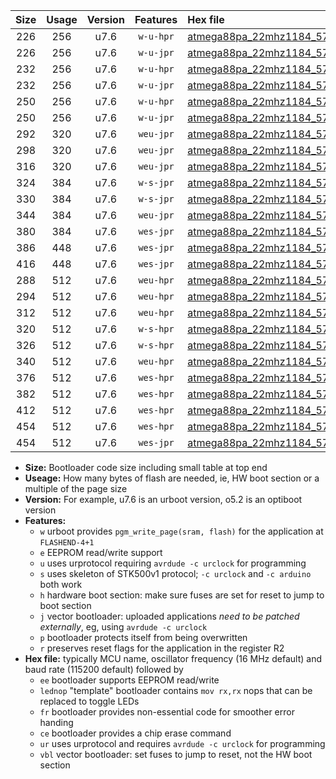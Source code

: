|Size|Usage|Version|Features|Hex file|
|:-:|:-:|:-:|:-:|:--|
|226|256|u7.6|`w-u-hpr`|[atmega88pa_22mhz1184_57600bps_ur.hex](https://raw.githubusercontent.com/stefanrueger/urboot/main/atmega88pa_22mhz1184_57600bps_ur.hex)|
|226|256|u7.6|`w-u-jpr`|[atmega88pa_22mhz1184_57600bps_ur_vbl.hex](https://raw.githubusercontent.com/stefanrueger/urboot/main/atmega88pa_22mhz1184_57600bps_ur_vbl.hex)|
|232|256|u7.6|`w-u-hpr`|[atmega88pa_22mhz1184_57600bps_lednop_ur.hex](https://raw.githubusercontent.com/stefanrueger/urboot/main/atmega88pa_22mhz1184_57600bps_lednop_ur.hex)|
|232|256|u7.6|`w-u-jpr`|[atmega88pa_22mhz1184_57600bps_lednop_ur_vbl.hex](https://raw.githubusercontent.com/stefanrueger/urboot/main/atmega88pa_22mhz1184_57600bps_lednop_ur_vbl.hex)|
|250|256|u7.6|`w-u-hpr`|[atmega88pa_22mhz1184_57600bps_lednop_fr_ur.hex](https://raw.githubusercontent.com/stefanrueger/urboot/main/atmega88pa_22mhz1184_57600bps_lednop_fr_ur.hex)|
|250|256|u7.6|`w-u-jpr`|[atmega88pa_22mhz1184_57600bps_lednop_fr_ur_vbl.hex](https://raw.githubusercontent.com/stefanrueger/urboot/main/atmega88pa_22mhz1184_57600bps_lednop_fr_ur_vbl.hex)|
|292|320|u7.6|`weu-jpr`|[atmega88pa_22mhz1184_57600bps_ee_ur_vbl.hex](https://raw.githubusercontent.com/stefanrueger/urboot/main/atmega88pa_22mhz1184_57600bps_ee_ur_vbl.hex)|
|298|320|u7.6|`weu-jpr`|[atmega88pa_22mhz1184_57600bps_ee_lednop_ur_vbl.hex](https://raw.githubusercontent.com/stefanrueger/urboot/main/atmega88pa_22mhz1184_57600bps_ee_lednop_ur_vbl.hex)|
|316|320|u7.6|`weu-jpr`|[atmega88pa_22mhz1184_57600bps_ee_lednop_fr_ur_vbl.hex](https://raw.githubusercontent.com/stefanrueger/urboot/main/atmega88pa_22mhz1184_57600bps_ee_lednop_fr_ur_vbl.hex)|
|324|384|u7.6|`w-s-jpr`|[atmega88pa_22mhz1184_57600bps_vbl.hex](https://raw.githubusercontent.com/stefanrueger/urboot/main/atmega88pa_22mhz1184_57600bps_vbl.hex)|
|330|384|u7.6|`w-s-jpr`|[atmega88pa_22mhz1184_57600bps_lednop_vbl.hex](https://raw.githubusercontent.com/stefanrueger/urboot/main/atmega88pa_22mhz1184_57600bps_lednop_vbl.hex)|
|344|384|u7.6|`weu-jpr`|[atmega88pa_22mhz1184_57600bps_ee_lednop_fr_ce_ur_vbl.hex](https://raw.githubusercontent.com/stefanrueger/urboot/main/atmega88pa_22mhz1184_57600bps_ee_lednop_fr_ce_ur_vbl.hex)|
|380|384|u7.6|`wes-jpr`|[atmega88pa_22mhz1184_57600bps_ee_vbl.hex](https://raw.githubusercontent.com/stefanrueger/urboot/main/atmega88pa_22mhz1184_57600bps_ee_vbl.hex)|
|386|448|u7.6|`wes-jpr`|[atmega88pa_22mhz1184_57600bps_ee_lednop_vbl.hex](https://raw.githubusercontent.com/stefanrueger/urboot/main/atmega88pa_22mhz1184_57600bps_ee_lednop_vbl.hex)|
|416|448|u7.6|`wes-jpr`|[atmega88pa_22mhz1184_57600bps_ee_lednop_fr_vbl.hex](https://raw.githubusercontent.com/stefanrueger/urboot/main/atmega88pa_22mhz1184_57600bps_ee_lednop_fr_vbl.hex)|
|288|512|u7.6|`weu-hpr`|[atmega88pa_22mhz1184_57600bps_ee_ur.hex](https://raw.githubusercontent.com/stefanrueger/urboot/main/atmega88pa_22mhz1184_57600bps_ee_ur.hex)|
|294|512|u7.6|`weu-hpr`|[atmega88pa_22mhz1184_57600bps_ee_lednop_ur.hex](https://raw.githubusercontent.com/stefanrueger/urboot/main/atmega88pa_22mhz1184_57600bps_ee_lednop_ur.hex)|
|312|512|u7.6|`weu-hpr`|[atmega88pa_22mhz1184_57600bps_ee_lednop_fr_ur.hex](https://raw.githubusercontent.com/stefanrueger/urboot/main/atmega88pa_22mhz1184_57600bps_ee_lednop_fr_ur.hex)|
|320|512|u7.6|`w-s-hpr`|[atmega88pa_22mhz1184_57600bps.hex](https://raw.githubusercontent.com/stefanrueger/urboot/main/atmega88pa_22mhz1184_57600bps.hex)|
|326|512|u7.6|`w-s-hpr`|[atmega88pa_22mhz1184_57600bps_lednop.hex](https://raw.githubusercontent.com/stefanrueger/urboot/main/atmega88pa_22mhz1184_57600bps_lednop.hex)|
|340|512|u7.6|`weu-hpr`|[atmega88pa_22mhz1184_57600bps_ee_lednop_fr_ce_ur.hex](https://raw.githubusercontent.com/stefanrueger/urboot/main/atmega88pa_22mhz1184_57600bps_ee_lednop_fr_ce_ur.hex)|
|376|512|u7.6|`wes-hpr`|[atmega88pa_22mhz1184_57600bps_ee.hex](https://raw.githubusercontent.com/stefanrueger/urboot/main/atmega88pa_22mhz1184_57600bps_ee.hex)|
|382|512|u7.6|`wes-hpr`|[atmega88pa_22mhz1184_57600bps_ee_lednop.hex](https://raw.githubusercontent.com/stefanrueger/urboot/main/atmega88pa_22mhz1184_57600bps_ee_lednop.hex)|
|412|512|u7.6|`wes-hpr`|[atmega88pa_22mhz1184_57600bps_ee_lednop_fr.hex](https://raw.githubusercontent.com/stefanrueger/urboot/main/atmega88pa_22mhz1184_57600bps_ee_lednop_fr.hex)|
|454|512|u7.6|`wes-hpr`|[atmega88pa_22mhz1184_57600bps_ee_lednop_fr_ce.hex](https://raw.githubusercontent.com/stefanrueger/urboot/main/atmega88pa_22mhz1184_57600bps_ee_lednop_fr_ce.hex)|
|454|512|u7.6|`wes-jpr`|[atmega88pa_22mhz1184_57600bps_ee_lednop_fr_ce_vbl.hex](https://raw.githubusercontent.com/stefanrueger/urboot/main/atmega88pa_22mhz1184_57600bps_ee_lednop_fr_ce_vbl.hex)|

- **Size:** Bootloader code size including small table at top end
- **Useage:** How many bytes of flash are needed, ie, HW boot section or a multiple of the page size
- **Version:** For example, u7.6 is an urboot version, o5.2 is an optiboot version
- **Features:**
  + `w` urboot provides `pgm_write_page(sram, flash)` for the application at `FLASHEND-4+1`
  + `e` EEPROM read/write support
  + `u` uses urprotocol requiring `avrdude -c urclock` for programming
  + `s` uses skeleton of STK500v1 protocol; `-c urclock` and `-c arduino` both work
  + `h` hardware boot section: make sure fuses are set for reset to jump to boot section
  + `j` vector bootloader: uploaded applications *need to be patched externally*, eg, using `avrdude -c urclock`
  + `p` bootloader protects itself from being overwritten
  + `r` preserves reset flags for the application in the register R2
- **Hex file:** typically MCU name, oscillator frequency (16 MHz default) and baud rate (115200 default) followed by
  + `ee` bootloader supports EEPROM read/write
  + `lednop` "template" bootloader contains `mov rx,rx` nops that can be replaced to toggle LEDs
  + `fr` bootloader provides non-essential code for smoother error handing
  + `ce` bootloader provides a chip erase command
  + `ur` uses urprotocol and requires `avrdude -c urclock` for programming
  + `vbl` vector bootloader: set fuses to jump to reset, not the HW boot section
